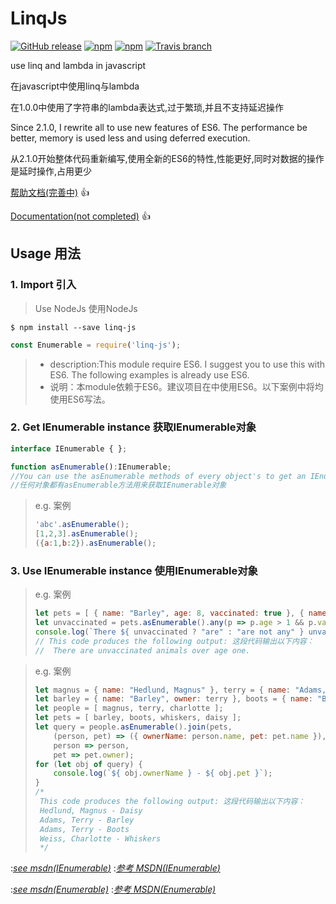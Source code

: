 # LinqJs

[![GitHub release](https://img.shields.io/github/release/wm123450405/linqjs.svg)](https://github.com/wm123450405/linqjs)
[![npm](https://img.shields.io/npm/v/linq-js.svg)](https://www.npmjs.com/package/linq-js)
[![npm](https://img.shields.io/npm/dm/linq-js.svg)](https://www.npmjs.com/package/linq-js)
[![Travis branch](https://img.shields.io/travis/wm123450405/linqjs.svg)](https://travis-ci.org/wm123450405/linqjs)

use linq and lambda in javascript

在javascript中使用linq与lambda

在1.0.0中使用了字符串的lambda表达式,过于繁琐,并且不支持延迟操作

Since 2.1.0, I rewrite all to use new features of ES6. The performance be better, memory is used less and using deferred execution.

从2.1.0开始整体代码重新编写,使用全新的ES6的特性,性能更好,同时对数据的操作是延时操作,占用更少


[帮助文档(完善中)](http://wm123450405.github.io/linqjs/#/zh-cn) :+1:

[Documentation(not completed)](http://wm123450405.github.io/linqjs/#/en-us) :+1:

## Usage 用法

### 1. Import 引入

> Use NodeJs 使用NodeJs
```
$ npm install --save linq-js
```
```javascript
const Enumerable = require('linq-js');
```
> * description:This module require ES6. I suggest you to use this with ES6. The following examples is already use ES6.
> * 说明：本module依赖于ES6。建议项目在中使用ES6。以下案例中将均使用ES6写法。

### 2. Get IEnumerable instance 获取IEnumerable对象

```typescript
interface IEnumerable { };

function asEnumerable():IEnumerable;
//You can use the asEnumerable methods of every object's to get an IEnumerable object;
//任何对象都有asEnumerable方法用来获取IEnumerable对象
```

> e.g. 案例
> ```javascript
> 'abc'.asEnumerable();
> [1,2,3].asEnumerable();
> ({a:1,b:2}).asEnumerable();
> ```

### 3. Use IEnumerable instance 使用IEnumerable对象

> e.g. 案例
> ```javascript
> let pets = [ { name: "Barley", age: 8, vaccinated: true }, { name: "Boots", age: 4, vaccinated: false }, { name: "Whiskers", age: 1, vaccinated: false } ];
> let unvaccinated = pets.asEnumerable().any(p => p.age > 1 && p.vaccinated === false);
> console.log(`There ${ unvaccinated ? "are" : "are not any" } unvaccinated animals over age one.`);
> // This code produces the following output: 这段代码输出以下内容：
> //  There are unvaccinated animals over age one.
> ```

> e.g. 案例
> ```javascript
> let magnus = { name: "Hedlund, Magnus" }, terry = { name: "Adams, Terry" }, charlotte = { name: "Weiss, Charlotte" };
> let barley = { name: "Barley", owner: terry }, boots = { name: "Boots", owner: terry }, whiskers = { name: "Whiskers", owner: charlotte }, daisy = { name: "Daisy", owner: magnus };
> let people = [ magnus, terry, charlotte ];
> let pets = [ barley, boots, whiskers, daisy ];
> let query = people.asEnumerable().join(pets,
>     (person, pet) => ({ ownerName: person.name, pet: pet.name }),
>     person => person,
>     pet => pet.owner);
> for (let obj of query) {
>     console.log(`${ obj.ownerName } - ${ obj.pet }`);
> }
> /*
>  This code produces the following output: 这段代码输出以下内容：
>  Hedlund, Magnus - Daisy
>  Adams, Terry - Barley
>  Adams, Terry - Boots
>  Weiss, Charlotte - Whiskers
>  */
> ```

:*[see msdn(IEnumerable<T>)](https://msdn.microsoft.com/en-us/library/ckzcawb8(v=vs.110).aspx)*
:*[参考 MSDN(IEnumerable<T>)](https://msdn.microsoft.com/zh-cn/library/ckzcawb8(v=vs.110).aspx)*

:*[see msdn(Enumerable)](https://msdn.microsoft.com/en-us/library/system.linq.enumerable_methods(v=vs.110).aspx)*
:*[参考 MSDN(Enumerable)](https://msdn.microsoft.com/zh-cn/library/system.linq.enumerable_methods(v=vs.110).aspx)*
